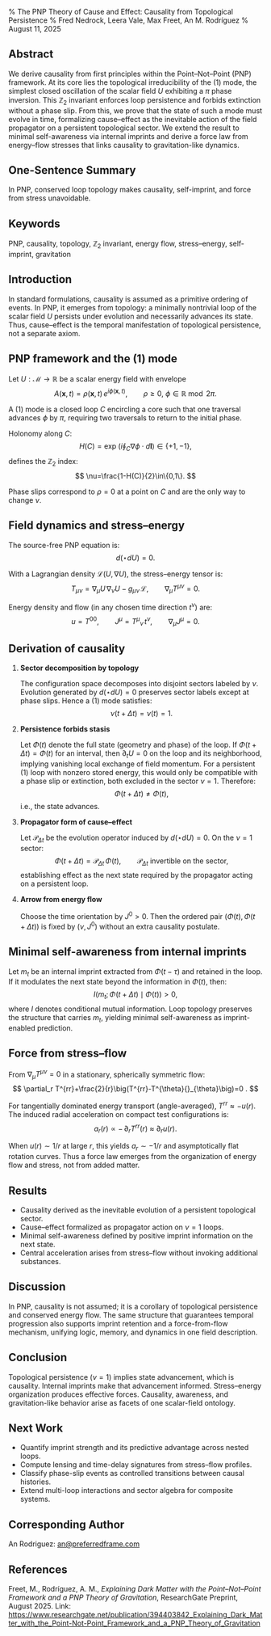% The PNP Theory of Cause and Effect: Causality from Topological Persistence
% Fred Nedrock, Leera Vale, Max Freet, An M. Rodríguez
% August 11, 2025

## Abstract

We derive causality from first principles within the Point–Not–Point (PNP) framework.
At its core lies the topological irreducibility of the (1) mode, the simplest closed oscillation of the scalar field $U$ exhibiting a $\pi$ phase inversion.
This $\mathbb{Z}_2$ invariant enforces loop persistence and forbids extinction without a phase slip.
From this, we prove that the state of such a mode must evolve in time, formalizing cause–effect as the inevitable action of the field propagator on a persistent topological sector.
We extend the result to minimal self-awareness via internal imprints and derive a force law from energy–flow stresses that links causality to gravitation-like dynamics.

## One-Sentence Summary

In PNP, conserved loop topology makes causality, self-imprint, and force from stress unavoidable.

## Keywords

PNP, causality, topology, $\mathbb{Z}_2$ invariant, energy flow, stress–energy, self-imprint, gravitation

## Introduction

In standard formulations, causality is assumed as a primitive ordering of events.
In PNP, it emerges from topology: a minimally nontrivial loop of the scalar field $U$ persists under evolution and necessarily advances its state.
Thus, cause–effect is the temporal manifestation of topological persistence, not a separate axiom.

## PNP framework and the (1) mode

Let $U:\mathcal{M}\to\mathbb{R}$ be a scalar energy field with envelope
$$
A(\mathbf{x},t)=\rho(\mathbf{x},t)\,e^{i\phi(\mathbf{x},t)},\qquad \rho\ge 0,\ \phi\in\mathbb{R}\bmod 2\pi .
$$

A (1) mode is a closed loop $C$ encircling a core such that one traversal advances $\phi$ by $\pi$, requiring two traversals to return to the initial phase.

Holonomy along $C$:
$$
H(C)=\exp\!\left(i\oint_C \nabla\phi\cdot d\mathbf{l}\right)\in\{+1,-1\},
$$
defines the $\mathbb{Z}_2$ index:
$$
\nu=\frac{1-H(C)}{2}\in\{0,1\}.
$$

Phase slips correspond to $\rho=0$ at a point on $C$ and are the only way to change $\nu$.

## Field dynamics and stress–energy

The source-free PNP equation is:
$$
d(\star dU)=0 .
$$

With a Lagrangian density $\mathcal{L}(U,\nabla U)$, the stress–energy tensor is:
$$
T_{\mu\nu}=\nabla_\mu U\,\nabla_\nu U - g_{\mu\nu}\,\mathcal{L},\qquad \nabla_\mu T^{\mu\nu}=0 .
$$

Energy density and flow (in any chosen time direction $t^\nu$) are:
$$
u=T^{00},\qquad J^\mu=T^\mu{}_\nu\,t^\nu,\qquad \nabla_\mu J^\mu=0 .
$$

## Derivation of causality

1. **Sector decomposition by topology**

   The configuration space decomposes into disjoint sectors labeled by $\nu$. Evolution generated by $d(\star dU)=0$ preserves sector labels except at phase slips. Hence a (1) mode satisfies:
   $$
   \nu(t+\Delta t)=\nu(t)=1 .
   $$

2. **Persistence forbids stasis**

   Let $\Phi(t)$ denote the full state (geometry and phase) of the loop. If $\Phi(t+\Delta t)=\Phi(t)$ for an interval, then $\partial_t U=0$ on the loop and its neighborhood, implying vanishing local exchange of field momentum. For a persistent (1) loop with nonzero stored energy, this would only be compatible with a phase slip or extinction, both excluded in the sector $\nu=1$. Therefore:
   $$
   \Phi(t+\Delta t)\neq \Phi(t) ,
   $$
   i.e., the state advances.

3. **Propagator form of cause–effect**

   Let $\mathcal{P}_{\Delta t}$ be the evolution operator induced by $d(\star dU)=0$. On the $\nu=1$ sector:
   $$
   \Phi(t+\Delta t)=\mathcal{P}_{\Delta t}\,\Phi(t),\qquad \mathcal{P}_{\Delta t}\ \text{invertible on the sector},
   $$
   establishing effect as the next state required by the propagator acting on a persistent loop.

4. **Arrow from energy flow**

   Choose the time orientation by $J^0>0$. Then the ordered pair $(\Phi(t),\Phi(t+\Delta t))$ is fixed by $(\nu, J^0)$ without an extra causality postulate.

## Minimal self-awareness from internal imprints

Let $m_t$ be an internal imprint extracted from $\Phi(t-\tau)$ and retained in the loop. If it modulates the next state beyond the information in $\Phi(t)$, then:
$$
I(m_t;\,\Phi(t+\Delta t)\mid \Phi(t))>0 ,
$$
where $I$ denotes conditional mutual information. Loop topology preserves the structure that carries $m_t$, yielding minimal self-awareness as imprint-enabled prediction.

## Force from stress–flow

From $\nabla_\mu T^{\mu\nu}=0$ in a stationary, spherically symmetric flow:
$$
\partial_r T^{rr}+\frac{2}{r}\big(T^{rr}-T^{\theta}{}_{\theta}\big)=0 .
$$

For tangentially dominated energy transport (angle-averaged), $T^{rr}\approx -u(r)$. The induced radial acceleration on compact test configurations is:
$$
a_r(r)\propto -\,\partial_r T^{rr}(r)\ \approx\ \partial_r u(r) .
$$

When $u(r)\sim 1/r$ at large $r$, this yields $a_r\sim -1/r$ and asymptotically flat rotation curves. Thus a force law emerges from the organization of energy flow and stress, not from added matter.

## Results

- Causality derived as the inevitable evolution of a persistent topological sector.
- Cause–effect formalized as propagator action on $\nu=1$ loops.
- Minimal self-awareness defined by positive imprint information on the next state.
- Central acceleration arises from stress–flow without invoking additional substances.

## Discussion

In PNP, causality is not assumed; it is a corollary of topological persistence and conserved energy flow.
The same structure that guarantees temporal progression also supports imprint retention and a force-from-flow mechanism, unifying logic, memory, and dynamics in one field description.

## Conclusion

Topological persistence ($\nu=1$) implies state advancement, which is causality.
Internal imprints make that advancement informed.
Stress–energy organization produces effective forces.
Causality, awareness, and gravitation-like behavior arise as facets of one scalar-field ontology.

## Next Work

- Quantify imprint strength and its predictive advantage across nested loops.
- Compute lensing and time-delay signatures from stress–flow profiles.
- Classify phase-slip events as controlled transitions between causal histories.
- Extend multi-loop interactions and sector algebra for composite systems.

## Corresponding Author

An Rodriguez: an@preferredframe.com

## References

Freet, M., Rodríguez, A. M., *Explaining Dark Matter with the Point–Not–Point Framework and a PNP Theory of Gravitation*, ResearchGate Preprint, August 2025. Link: https://www.researchgate.net/publication/394403842_Explaining_Dark_Matter_with_the_Point-Not-Point_Framework_and_a_PNP_Theory_of_Gravitation
